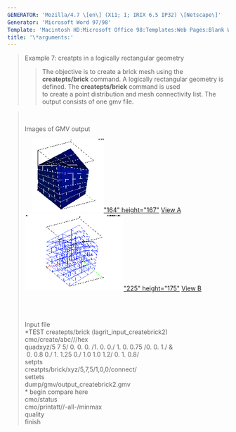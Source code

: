 ```yaml
---
GENERATOR: 'Mozilla/4.7 \[en\] (X11; I; IRIX 6.5 IP32) \[Netscape\]'
Generator: 'Microsoft Word 97/98'
Template: 'Macintosh HD:Microsoft Office 98:Templates:Web Pages:Blank Web Page'
title: '\*arguments:'
---
```


> Example 7: creatpts in a logically rectangular geometry
>
> > The objective is to create a brick mesh using the
> > **createpts/brick** command.
> > A logically rectangular geometry is defined. The **createpts/brick**
> > command is used\
> > to create a point distribution and mesh connectivity list. The
> > output consists of one gmv file.

>  
>
> Images of GMV output
>
>     [![](image/image7tn.gif)"164"
> height="167"](image/image7a.gif) [View
> A](image/image7a.gif)[![](image/image7btn.gif)"225"
> height="175"](image/image7b.gif) [View B](image/image7b.gif)\
>  \
>  \
>  
>
> Input file\
> \*TEST createpts/brick (lagrit\_input\_createbrick2)\
> cmo/create/abc///hex\
> quadxyz/5 7 5/ 0. 0. 0. /1. 0. 0./ 1. 0. 0.75 /0. 0. 1./ &\
>  0. 0.8 0./ 1. 1.25 0./ 1.0 1.0 1.2/ 0. 1. 0.8/\
> setpts\
> creatpts/brick/xyz/5,7,5/1,0,0/connect/\
> settets\
> dump/gmv/output\_createbrick2.gmv\
> \* begin compare here\
> cmo/status\
> cmo/printatt//-all-/minmax\
> quality\
> finish
